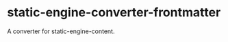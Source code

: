 static-engine-converter-frontmatter
===================================

A converter for static-engine-content.
